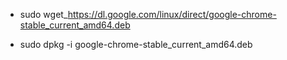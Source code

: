 - sudo wget_https://dl.google.com/linux/direct/google-chrome-stable_current_amd64.deb

- sudo dpkg -i google-chrome-stable_current_amd64.deb
